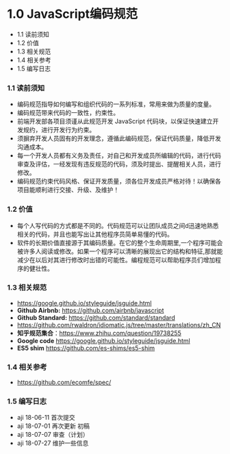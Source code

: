 # 1.0 JavaScript编码规范

* 1.1 读前须知
* 1.2 价值
* 1.3 相关规范
* 1.4 相关参考
* 1.5 编写日志


### 1.1 读前须知
* 编码规范指导如何编写和组织代码的一系列标准，常用来做为质量的度量。
* 编码规范带来代码的一致性，约束性。
* 前端开发部各项目须谨从此规范开发 JavaScript 代码块，以保证快速建立开发规约，进行开发行为约束。
* 须摒弃开发人员固有的开发理念，遵循此编码规范，保证代码质量，降低开发沟通成本。
* 每一个开发人员都有义务及责任，对自己和开发成员所编辑的代码，进行代码审查及评估，一经发现有违反规范的代码，须及时提出、提醒相关人员，进行修改。
* 编码规范约束代码风格、保证开发质量，须各位开发成员严格对待！以确保各项目能顺利进行交接、升级、及维护！


### 1.2 价值
* 每个人写代码的方式都是不同的。代码规范可以让团队成员之间d迅速地熟悉相关的代码，并且也能写出让其他程序员简单易懂的代码。
* 软件的长期价值直接源于其编码质量。在它的整个生命周期里,一个程序可能会被许多人阅读或修改。如果一个程序可以清晰的展现出它的结构和特征,那就能减少在以后对其进行修改时出错的可能性。编程规范可以帮助程序员们增加程序的健壮性。

### 1.3 相关规范
* https://google.github.io/styleguide/jsguide.html
* **Github Airbnb:** https://github.com/airbnb/javascript
* **Github Standard:** https://github.com/standard/standard
* https://github.com/rwaldron/idiomatic.js/tree/master/translations/zh_CN
* **知乎规范集合**：https://www.zhihu.com/question/19738255
* **Google code** https://google.github.io/styleguide/jsguide.html
* **ES5 shim** https://github.com/es-shims/es5-shim

### 1.4 相关参考
* https://github.com/ecomfe/spec/

### 1.5 编写日志
* aji 18-06-11 首次提交
* aji 18-07-01 再次更新 初稿
* aji 18-07-07 审查（计划）
* aji 18-07-27 维护一些信息

